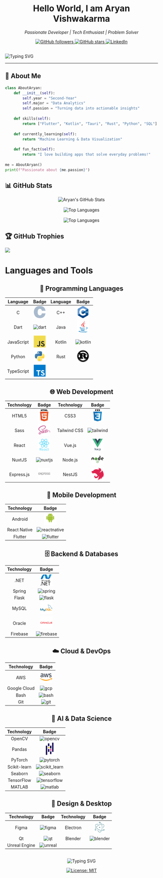 <!-- added name -->
<div align="center">

# Hello World, I am Aryan Vishwakarma
<p>
    <em>
      Passionate Developer | Tech Enthusiast | Problem Solver
    </em>
  </p>

  <!-- add badges tags -->
<div align = "center">
  <a href="https://github.com/Aryan-202">
    <img src="https://img.shields.io/github/followers/Aryan-202?style=social" alt="GitHub followers" />
  </a>
  <a href="https://github.com/Aryan-202/Aryan-202">
    <img src="https://img.shields.io/github/stars/Aryan-202/Aryan-202?style=social" alt="GitHub stars" />
  </a>
  <a href="https://www.linkedin.com/in/aryan-vishwakarma-387927321/">
    <img src="https://img.shields.io/badge/LinkedIn-Profile-blue?style=social&logo=linkedin" alt="LinkedIn" />
  </a>
</div>

</div>

<br/>

<!-- text animation -->


![Typing SVG](https://readme-typing-svg.demolab.com?font=Fira+Code&pause=1000&width=435&lines=Welcome+to+my+GitHub!;Developer.+Problem+Solver.+Learner.;Code.+Coffee.+Repeat.;Student+by+day%2C+developer+by+night.+;Data+Analyst+%F0%9F%93%8A+%26+App+Developer+%F0%9F%93%B1;Android+%F0%9F%A4%96+%2B+Desktop+%F0%9F%96%A5%EF%B8%8F+%3D+%E2%9D%A4%EF%B8%8F;Data+%F0%9F%93%8A+%7C+Dev+%F0%9F%92%BB;%2F%2F+TODO%3A+Build+awesome+stuff+%E2%9A%A1)

---



## 🧠 About Me

```python
class AboutAryan:
    def __init__(self):
        self.year = "Second-Year"
        self.major = "Data Analytics"
        self.passion = "Turning data into actionable insights"
        
    def skills(self):
        return ["Flutter", "Kotlin", "Tauri", "Rust", "Python", "SQL"]
    
    def currently_learning(self):
        return "Machine Learning & Data Visualization"
        
    def fun_fact(self):
        return "I love building apps that solve everyday problems!"
        
me = AboutAryan()
print(f"Passionate about {me.passion}")
```


<!-- github stats -->
## 📊 GitHub Stats

<div align="center">
  <img src="https://github-readme-stats.vercel.app/api?username=Aryan-202&show_icons=true&hide_title=true&count_private=true&theme=radical&hide=prs" alt="Aryan's GitHub Stats" />
</div>
<br/>

<div align="center">
  <img src="https://github-readme-stats.vercel.app/api/top-langs/?username=Aryan-202&layout=compact&theme=radical&langs_count=8&hide=html,css" alt="Top Languages" />
</div>

<br/>

<div align="center">
    <img src="https://nirzak-streak-stats.vercel.app/?user=Aryan-202&theme=dark&hide_border=false" alt="Top Languages" />
</div>


<!-- github trophies -->
## 🏆 GitHub Trophies
![](https://github-profile-trophy.vercel.app/?username=Aryan-202&theme=radical&no-frame=false&no-bg=false&margin-w=4)

# Languages and Tools


<div align="center">


## 🎯 Programming Languages

<div align="center">

| Language | Badge | Language | Badge |
|:--------:|:-----:|:--------:|:-----:|
| C | <img src="https://raw.githubusercontent.com/devicons/devicon/master/icons/c/c-original.svg" alt="c" width="40" height="40"/> | C++ | <img src="https://raw.githubusercontent.com/devicons/devicon/master/icons/cplusplus/cplusplus-original.svg" alt="cplusplus" width="40" height="40"/> |
| Dart | <img src="https://www.vectorlogo.zone/logos/dartlang/dartlang-icon.svg" alt="dart" width="40" height="40"/> | Java | <img src="https://raw.githubusercontent.com/devicons/devicon/master/icons/java/java-original.svg" alt="java" width="40" height="40"/> |
| JavaScript | <img src="https://raw.githubusercontent.com/devicons/devicon/master/icons/javascript/javascript-original.svg" alt="javascript" width="40" height="40"/> | Kotlin | <img src="https://www.vectorlogo.zone/logos/kotlinlang/kotlinlang-icon.svg" alt="kotlin" width="40" height="40"/> |
| Python | <img src="https://raw.githubusercontent.com/devicons/devicon/master/icons/python/python-original.svg" alt="python" width="40" height="40"/> | Rust | <img src="https://raw.githubusercontent.com/devicons/devicon/master/icons/rust/rust-plain.svg" alt="rust" width="40" height="40"/> |
| TypeScript | <img src="https://raw.githubusercontent.com/devicons/devicon/master/icons/typescript/typescript-original.svg" alt="typescript" width="40" height="40"/> |  |  |

</div>

## 🌐 Web Development

<div align="center">

| Technology | Badge | Technology | Badge |
|:----------:|:-----:|:----------:|:-----:|
| HTML5 | <img src="https://raw.githubusercontent.com/devicons/devicon/master/icons/html5/html5-original-wordmark.svg" alt="html5" width="40" height="40"/> | CSS3 | <img src="https://raw.githubusercontent.com/devicons/devicon/master/icons/css3/css3-original-wordmark.svg" alt="css3" width="40" height="40"/> |
| Sass | <img src="https://raw.githubusercontent.com/devicons/devicon/master/icons/sass/sass-original.svg" alt="sass" width="40" height="40"/> | Tailwind CSS | <img src="https://www.vectorlogo.zone/logos/tailwindcss/tailwindcss-icon.svg" alt="tailwind" width="40" height="40"/> |
| React | <img src="https://raw.githubusercontent.com/devicons/devicon/master/icons/react/react-original-wordmark.svg" alt="react" width="40" height="40"/> | Vue.js | <img src="https://raw.githubusercontent.com/devicons/devicon/master/icons/vuejs/vuejs-original-wordmark.svg" alt="vuejs" width="40" height="40"/> |
| NuxtJS | <img src="https://www.vectorlogo.zone/logos/nuxtjs/nuxtjs-icon.svg" alt="nuxtjs" width="40" height="40"/> | Node.js | <img src="https://raw.githubusercontent.com/devicons/devicon/master/icons/nodejs/nodejs-original-wordmark.svg" alt="nodejs" width="40" height="40"/> |
| Express.js | <img src="https://raw.githubusercontent.com/devicons/devicon/master/icons/express/express-original-wordmark.svg" alt="express" width="40" height="40"/> | NestJS | <img src="https://raw.githubusercontent.com/devicons/devicon/master/icons/nestjs/nestjs-plain.svg" alt="nestjs" width="40" height="40"/> |

</div>

## 📱 Mobile Development

<div align="center">

| Technology | Badge |
|:----------:|:-----:|
| Android | <img src="https://raw.githubusercontent.com/devicons/devicon/master/icons/android/android-original-wordmark.svg" alt="android" width="40" height="40"/> |
| React Native | <img src="https://reactnative.dev/img/header_logo.svg" alt="reactnative" width="40" height="40"/> |
| Flutter | <img src="https://www.vectorlogo.zone/logos/flutterio/flutterio-icon.svg" alt="flutter" width="40" height="40"/> |

</div>

## 🗄️ Backend & Databases

<div align="center">

| Technology | Badge |
|:----------:|:-----:|
| .NET | <img src="https://raw.githubusercontent.com/devicons/devicon/master/icons/dot-net/dot-net-original-wordmark.svg" alt="dotnet" width="40" height="40"/> |
| Spring | <img src="https://www.vectorlogo.zone/logos/springio/springio-icon.svg" alt="spring" width="40" height="40"/> |
| Flask | <img src="https://www.vectorlogo.zone/logos/pocoo_flask/pocoo_flask-icon.svg" alt="flask" width="40" height="40"/> |
| MySQL | <img src="https://raw.githubusercontent.com/devicons/devicon/master/icons/mysql/mysql-original-wordmark.svg" alt="mysql" width="40" height="40"/> |
| Oracle | <img src="https://raw.githubusercontent.com/devicons/devicon/master/icons/oracle/oracle-original.svg" alt="oracle" width="40" height="40"/> |
| Firebase | <img src="https://www.vectorlogo.zone/logos/firebase/firebase-icon.svg" alt="firebase" width="40" height="40"/> |

</div>

## ☁️ Cloud & DevOps

<div align="center">

| Technology | Badge |
|:----------:|:-----:|
| AWS | <img src="https://raw.githubusercontent.com/devicons/devicon/master/icons/amazonwebservices/amazonwebservices-original-wordmark.svg" alt="aws" width="40" height="40"/> |
| Google Cloud | <img src="https://www.vectorlogo.zone/logos/google_cloud/google_cloud-icon.svg" alt="gcp" width="40" height="40"/> |
| Bash | <img src="https://www.vectorlogo.zone/logos/gnu_bash/gnu_bash-icon.svg" alt="bash" width="40" height="40"/> |
| Git | <img src="https://www.vectorlogo.zone/logos/git-scm/git-scm-icon.svg" alt="git" width="40" height="40"/> |

</div>

## 🤖 AI & Data Science

<div align="center">

| Technology | Badge |
|:----------:|:-----:|
| OpenCV | <img src="https://www.vectorlogo.zone/logos/opencv/opencv-icon.svg" alt="opencv" width="40" height="40"/> |
| Pandas | <img src="https://raw.githubusercontent.com/devicons/devicon/2ae2a900d2f041da66e950e4d48052658d850630/icons/pandas/pandas-original.svg" alt="pandas" width="40" height="40"/> |
| PyTorch | <img src="https://www.vectorlogo.zone/logos/pytorch/pytorch-icon.svg" alt="pytorch" width="40" height="40"/> |
| Scikit-learn | <img src="https://upload.wikimedia.org/wikipedia/commons/0/05/Scikit_learn_logo_small.svg" alt="scikit_learn" width="40" height="40"/> |
| Seaborn | <img src="https://seaborn.pydata.org/_images/logo-mark-lightbg.svg" alt="seaborn" width="40" height="40"/> |
| TensorFlow | <img src="https://www.vectorlogo.zone/logos/tensorflow/tensorflow-icon.svg" alt="tensorflow" width="40" height="40"/> |
| MATLAB | <img src="https://upload.wikimedia.org/wikipedia/commons/2/21/Matlab_Logo.png" alt="matlab" width="40" height="40"/> |

</div>

## 🎨 Design & Desktop

<div align="center">

| Technology | Badge | Technology | Badge |
|:----------:|:-----:|:----------:|:-----:|
| Figma | <img src="https://www.vectorlogo.zone/logos/figma/figma-icon.svg" alt="figma" width="40" height="40"/> | Electron | <img src="https://raw.githubusercontent.com/devicons/devicon/master/icons/electron/electron-original.svg" alt="electron" width="40" height="40"/> |
| Qt | <img src="https://upload.wikimedia.org/wikipedia/commons/0/0b/Qt_logo_2016.svg" alt="qt" width="40" height="40"/> | Blender | <img src="https://download.blender.org/branding/community/blender_community_badge_white.svg" alt="blender" width="40" height="40"/> |
| Unreal Engine | <img src="https://raw.githubusercontent.com/kenangundogan/fontisto/036b7eca71aab1bef8e6a0518f7329f13ed62f6b/icons/svg/brand/unreal-engine.svg" alt="unreal" width="40" height="40"/> |  |  |

</div>


<br/>





<!-- footer -->
<!--added new changes-->

<!-- centre the below link -->
<div align="center">
  <img src="https://readme-typing-svg.demolab.com?font=Fira+Code&pause=1000&color=F77722&width=435&lines=Made+with+%E2%9D%A4%EF%B8%8F+by+Aryan" alt="Typing SVG" />
</div>





  <!-- [![Typing SVG](https://readme-typing-svg.demolab.com?font=Fira+Code&pause=1000&color=F77722&width=435&lines=Made+with+%E2%9D%A4%EF%B8%8F+by+Aryan)](https://git.io/typing-svg) -->
  
  
  <!-- mit licence link -->
  <p>
    <a href="https://opensource.org/licenses/MIT">
      <img src="https://cdn.prod.website-files.com/5e0f1144930a8bc8aace526c/65dd9eb5aaca434fac4f1c34_License-MIT-blue.svg" alt="License: MIT" />
    </a>
  </p>
</div>
